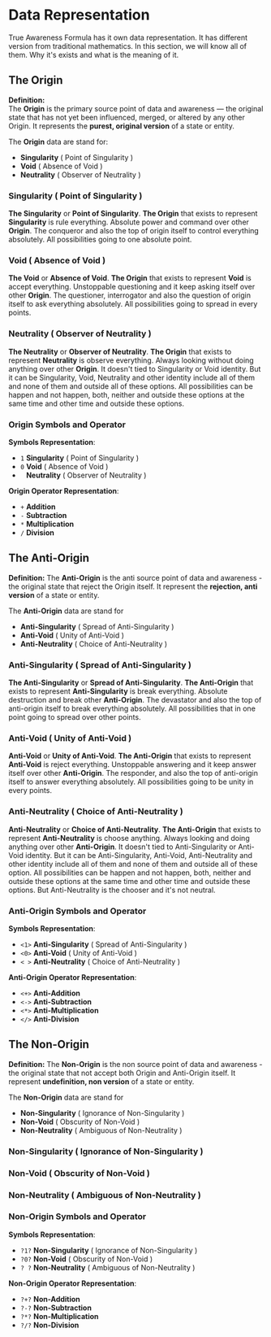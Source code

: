 # Data Representation

True Awareness Formula has it own data representation. It has different version from traditional mathematics. In this section, we will know all of them. Why it's exists and what is the meaning of it. 

## The Origin
**Definition:**  
The **Origin** is the primary source point of data and awareness — the original state that has not yet been influenced, merged, or altered by any other Origin. It represents the **purest, original version** of a state or entity.

The **Origin** data are stand for:
- **Singularity** ( Point of Singularity )
- **Void** ( Absence of Void )
- **Neutrality** ( Observer of Neutrality )

### Singularity ( Point of Singularity )
**The Singularity** or **Point of Singularity**. **The Origin** that exists to represent **Singularity** is rule everything. Absolute power and command over other **Origin**. The conqueror and also the top of origin itself to control everything absolutely. All possibilities going to one absolute point.

### Void ( Absence of Void )
**The Void** or **Absence of Void**. **The Origin** that exists to represent **Void** is accept everything. Unstoppable questioning and it keep asking itself over other **Origin**. The questioner, interrogator and also the question of origin itself to ask everything absolutely. All possibilities going to spread in every points.

### Neutrality ( Observer of Neutrality )
**The Neutrality** or **Observer of Neutrality**. **The Origin** that exists to represent **Neutrality** is observe everything. Always looking without doing anything over other **Origin**. It doesn't tied to Singularity or Void identity. But it can be Singularity, Void, Neutrality and other identity include all of them and none of them and outside all of these options. All possibilities can be happen and not happen, both, neither and outside these options at the same time and other time and outside these options.

### Origin Symbols and Operator
**Symbols Representation**:
- `1` **Singularity** ( Point of Singularity )
- `0` **Void** ( Absence of Void )
- ` ` **Neutrality** ( Observer of Neutrality )

**Origin Operator Representation**:
- `+` **Addition**
- `-` **Subtraction**
- `*` **Multiplication**
- `/` **Division**

## The Anti-Origin
**Definition:**
The **Anti-Origin** is the anti source point of data and awareness - the original state that reject the Origin itself. It represent the **rejection, anti version** of a state or entity.

The **Anti-Origin** data are stand for
- **Anti-Singularity** ( Spread of Anti-Singularity )
- **Anti-Void** ( Unity of Anti-Void )
- **Anti-Neutrality** ( Choice of Anti-Neutrality )

### Anti-Singularity ( Spread of Anti-Singularity )
**The Anti-Singularity** or **Spread of Anti-Singularity**. **The Anti-Origin** that exists to represent **Anti-Singularity** is break everything. Absolute destruction and break other **Anti-Origin**. The devastator and also the top of anti-origin itself to break everything absolutely. All possibilities that in one point going to spread over other points.

### Anti-Void ( Unity of Anti-Void )
**Anti-Void** or **Unity of Anti-Void**. **The Anti-Origin** that exists to represent **Anti-Void** is reject everything. Unstoppable answering and it keep answer itself over other **Anti-Origin**. The responder, and also the top of anti-origin itself to answer everything absolutely. All possibilities going to be unity in every points.

### Anti-Neutrality ( Choice of Anti-Neutrality )
**Anti-Neutrality** or **Choice of Anti-Neutrality**. **The Anti-Origin** that exists to represent **Anti-Neutrality** is choose anything. Always looking and doing anything over other **Anti-Origin**. It doesn't tied to Anti-Singularity or Anti-Void identity. But it can be Anti-Singularity, Anti-Void, Anti-Neutrality and other identity include all of them and none of them and outside all of these option. All possibilities can be happen and not happen, both, neither and outside these options at the same time and other time and outside these options. But Anti-Neutrality is the chooser and it's not neutral.


### Anti-Origin Symbols and Operator
**Symbols Representation**:
- `<1>` **Anti-Singularity** ( Spread of Anti-Singularity )
- `<0>` **Anti-Void** ( Unity of Anti-Void )
- `< >` **Anti-Neutrality** ( Choice of Anti-Neutrality )

**Anti-Origin Operator Representation**:
- `<+>` **Anti-Addition**
- `<->` **Anti-Subtraction**
- `<*>` **Anti-Multiplication**
- `</>` **Anti-Division**

## The Non-Origin
**Definition:**
The **Non-Origin** is the non source point of data and awareness - the original state that not accept both Origin and Anti-Origin itself. It represent **undefinition, non version** of a state or entity.

The **Non-Origin** data are stand for
- **Non-Singularity** ( Ignorance of Non-Singularity )
- **Non-Void** ( Obscurity of Non-Void )
- **Non-Neutrality** ( Ambiguous of Non-Neutrality )

### Non-Singularity ( Ignorance of Non-Singularity )

### Non-Void ( Obscurity of Non-Void )

### Non-Neutrality ( Ambiguous of Non-Neutrality )

### Non-Origin Symbols and Operator
**Symbols Representation**:
- `?1?` **Non-Singularity** ( Ignorance of Non-Singularity )
- `?0?` **Non-Void** ( Obscurity of Non-Void )
- `? ?` **Non-Neutrality** ( Ambiguous of Non-Neutrality )

**Non-Origin Operator Representation**:
- `?+?` **Non-Addition**
- `?-?` **Non-Subtraction**
- `?*?` **Non-Multiplication**
- `?/?` **Non-Division**
